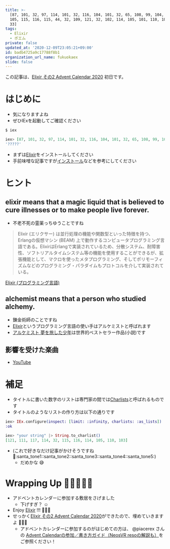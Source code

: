 ```yaml
---
title: >-
  [87, 101, 32, 97, 114, 101, 32, 116, 104, 101, 32, 65, 108, 99, 104, 101, 109,
  105, 115, 116, 115, 44, 32, 109, 121, 32, 102, 114, 105, 101, 110, 100, 115,
  33]
tags:
  - Elixir
  - ポエム
private: false
updated_at: '2020-12-09T23:05:21+09:00'
id: badb4725a9c17788f8b1
organization_url_name: fukuokaex
slide: false
---
```

この記事は、[Elixir その2 Advent Calendar 2020](https://qiita.com/advent-calendar/2020/elixir2) 初日です。

# はじめに
- 気になりますよね
- ぜひIExを起動してご確認ください

```elixir
$ iex

iex> [87, 101, 32, 97, 114, 101, 32, 116, 104, 101, 32, 65, 108, 99, 104, 101, 109, 105, 115, 116, 115, 44, 32, 109, 121, 32, 102, 114, 105, 101, 110, 100, 115, 33]
'?????'
```

- まずは[Elixir](https://elixir-lang.org/)をインストールしてください
- 手前味噌な記事ですが[インストール](https://qiita.com/torifukukaiou/items/d04d0273749c41eb50af#0-%E3%82%A4%E3%83%B3%E3%82%B9%E3%83%88%E3%83%BC%E3%83%AB)などを参考にしてください

# ヒント

## elixir means that a magic liquid that is believed to cure illnesses or to make people live forever.
- 不老不死の霊薬っちゆうことですね

> Elixir (エリクサー) は並行処理の機能や関数型といった特徴を持つ、Erlangの仮想マシン (BEAM) 上で動作するコンピュータプログラミング言語である。ElixirはErlangで実装されているため、分散システム、耐障害性、ソフトリアルタイムシステム等の機能を使用することができるが、拡張機能として、マクロを使ったメタプログラミング、そしてポリモーフィズムなどのプログラミング・パラダイムもプロトコルを介して実装されている。

[Elixir (プログラミング言語)](https://ja.wikipedia.org/wiki/Elixir_(%E3%83%97%E3%83%AD%E3%82%B0%E3%83%A9%E3%83%9F%E3%83%B3%E3%82%B0%E8%A8%80%E8%AA%9E))

## alchemist means that a person who studied alchemy.
- 錬金術師のことですね
- [Elixir](https://elixir-lang.org/)というプログラミング言語の使い手はアルケミストと呼ばれます
- [アルケミスト 夢を旅した少年](https://www.amazon.co.jp/dp/404275001X)は世界的ベストセラー作品(小説)です

## 影響を受けた楽曲
- [YouTube](https://www.youtube.com/watch?v=04854XqcfCY)

# 補足
- タイトルに書いた数字のリストは専門家の間では[Charlists](https://hexdocs.pm/elixir/List.html#module-charlists)と呼ばれるものです
- タイトルのようなリストの作り方は以下の通りです

```elixir
iex> IEx.configure(inspect: [limit: :infinity, charlists: :as_lists])
:ok

iex> "your string" |> String.to_charlist()                           
[121, 111, 117, 114, 32, 115, 116, 114, 105, 110, 103]
```

- (これで好きなだけ記事がかけそうですね:santa::santa_tone1::santa_tone2::santa_tone3::santa_tone4::santa_tone5:)
    - だめかな :sweat_smile: 

# Wrapping Up :christmas_tree::christmas_tree::christmas_tree::christmas_tree::christmas_tree:  
- アドベントカレンダーに参加する敷居をさげました
    - 下げすぎ？ :relaxed:
- Enjoy [Elixir](https://elixir-lang.org/) !!! :rocket::rocket::rocket: 
- せっかく[Elixir その2 Advent Calendar 2020](https://qiita.com/advent-calendar/2020/elixir2)ができたので、埋めていきますよ :rocket::rocket::rocket: 
    - アドベントカレンダーに参加するのがはじめての方は、 @piacerex さんの [Advent Calendarの参加／書き方ガイド（NeosVR resoの解説も）](https://qiita.com/piacerex/items/15b21f39c228a95d2bda)をご参照ください！
